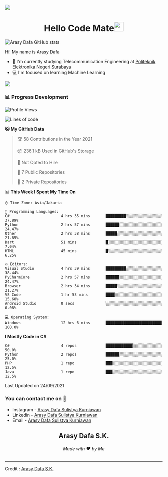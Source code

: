 ![](https://komarev.com/ghpvc/?username=arasydafa&label=Visitors&style=flat)

<h1 align="center">Hello Code Mate<img src="https://github.com/souvikguria98/souvikguria98/blob/master/Hi.gif" width="30"> </h1>

![Arasy Dafa GitHub stats](https://github-readme-stats.vercel.app/api?username=arasydafa&count_private=true&show_icons=true&theme=react)

Hi! My name is Arasy Dafa
- 📡 I'm currently studying Telecommunication Engineering at [Politeknik Elektronika Negeri Surabaya](https://www.pens.ac.id)
- 💻 I'm focused on learning Machine Learning

<a href="https://www.youtube.com/watch?v=dQw4w9WgXcQ"><img src="https://user-images.githubusercontent.com/73097560/115834477-dbab4500-a447-11eb-908a-139a6edaec5c.gif"></a>

### 📊 Progress Development

<!--START_SECTION:waka-->
![Profile Views](http://img.shields.io/badge/Profile%20Views-60-blue)

![Lines of code](https://img.shields.io/badge/From%20Hello%20World%20I%27ve%20Written-5.3%20million%20lines%20of%20code-blue)

**🐱 My GitHub Data** 

> 🏆 58 Contributions in the Year 2021
 > 
> 📦 236.1 kB Used in GitHub's Storage 
 > 
> 🚫 Not Opted to Hire
 > 
> 📜 7 Public Repositories 
 > 
> 🔑 2 Private Repositories  
 > 
📊 **This Week I Spent My Time On** 

```text
⌚︎ Time Zone: Asia/Jakarta

💬 Programming Languages: 
C#                       4 hrs 35 mins       █████████░░░░░░░░░░░░░░░░   37.89% 
Python                   2 hrs 57 mins       ██████░░░░░░░░░░░░░░░░░░░   24.47% 
Other                    2 hrs 38 mins       █████░░░░░░░░░░░░░░░░░░░░   21.85% 
Dart                     51 mins             █░░░░░░░░░░░░░░░░░░░░░░░░   7.04% 
HTML                     45 mins             █░░░░░░░░░░░░░░░░░░░░░░░░   6.25%

🔥 Editors: 
Visual Studio            4 hrs 39 mins       █████████░░░░░░░░░░░░░░░░   38.44% 
PyCharmCore              2 hrs 57 mins       ██████░░░░░░░░░░░░░░░░░░░   24.47% 
Browser                  2 hrs 34 mins       █████░░░░░░░░░░░░░░░░░░░░   21.27% 
VS Code                  1 hr 53 mins        ████░░░░░░░░░░░░░░░░░░░░░   15.68% 
Android Studio           0 secs              ░░░░░░░░░░░░░░░░░░░░░░░░░   0.08%

💻 Operating System: 
Windows                  12 hrs 6 mins       █████████████████████████   100.0%

```

**I Mostly Code in C#** 

```text
C#                       4 repos             ████████████░░░░░░░░░░░░░   50.0% 
Python                   2 repos             ██████░░░░░░░░░░░░░░░░░░░   25.0% 
PHP                      1 repo              ███░░░░░░░░░░░░░░░░░░░░░░   12.5% 
Java                     1 repo              ███░░░░░░░░░░░░░░░░░░░░░░   12.5%

```



 Last Updated on 24/09/2021
<!--END_SECTION:waka-->

### You can contact me on 📱
- Instagram - [Arasy Dafa Sulistya Kurniawan](https://instagram.com/arasydafa)
- Linkedin - [Arasy Dafa Sulistya Kurniawan](linkedin.com/in/arasy-dafa-sulistya-kurniawan-3783391b9)
- Email - [Arasy Dafa Sulistya Kurniawan](https://mail.google.com/mail/?view=cm&fs=1&tf=1&to=arasy.dafa@gmail.com&su=%5BGitHub%5D%20Contacted%20from%20README.md)

<h2 align="center">Arasy Dafa S.K.</h2>
<h6 align="center">Made with ❤️ by Me</h6>

------
Credit : [Arasy Dafa S.K.](https://github.com/arasydafa)
